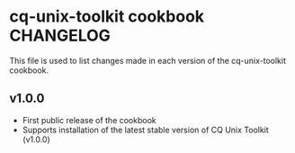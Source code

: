 # cq-unix-toolkit cookbook CHANGELOG

This file is used to list changes made in each version of the cq-unix-toolkit cookbook.

## v1.0.0
- First public release of the cookbook
- Supports installation of the latest stable version of CQ Unix Toolkit (v1.0.0)
